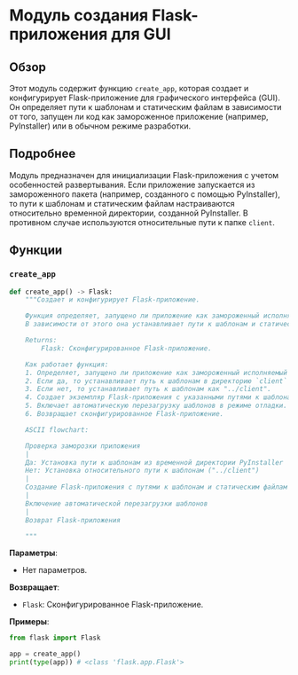# Модуль создания Flask-приложения для GUI

## Обзор

Этот модуль содержит функцию `create_app`, которая создает и конфигурирует Flask-приложение для графического интерфейса (GUI). Он определяет пути к шаблонам и статическим файлам в зависимости от того, запущен ли код как замороженное приложение (например, PyInstaller) или в обычном режиме разработки.

## Подробнее

Модуль предназначен для инициализации Flask-приложения с учетом особенностей развертывания. Если приложение запускается из замороженного пакета (например, созданного с помощью PyInstaller), то пути к шаблонам и статическим файлам настраиваются относительно временной директории, созданной PyInstaller. В противном случае используются относительные пути к папке `client`.

## Функции

### `create_app`

```python
def create_app() -> Flask:
    """Создает и конфигурирует Flask-приложение.

    Функция определяет, запущено ли приложение как замороженный исполняемый файл (например, PyInstaller) или в обычном режиме разработки.
    В зависимости от этого она устанавливает пути к шаблонам и статическим файлам.

    Returns:
        Flask: Сконфигурированное Flask-приложение.

    Как работает функция:
    1. Определяет, запущено ли приложение как замороженный исполняемый файл.
    2. Если да, то устанавливает путь к шаблонам в директорию `client` внутри временной директории PyInstaller.
    3. Если нет, то устанавливает путь к шаблонам как "../client".
    4. Создает экземпляр Flask-приложения с указанными путями к шаблонам и статическим файлам.
    5. Включает автоматическую перезагрузку шаблонов в режиме отладки.
    6. Возвращает сконфигурированное Flask-приложение.

    ASCII flowchart:

    Проверка заморозки приложения
    |
    Да: Установка пути к шаблонам из временной директории PyInstaller
    Нет: Установка относительного пути к шаблонам ("../client")
    |
    Создание Flask-приложения с путями к шаблонам и статическим файлам
    |
    Включение автоматической перезагрузки шаблонов
    |
    Возврат Flask-приложения

    """
```

**Параметры**:

-   Нет параметров.

**Возвращает**:

-   `Flask`: Сконфигурированное Flask-приложение.

**Примеры**:

```python
from flask import Flask

app = create_app()
print(type(app)) # <class 'flask.app.Flask'>